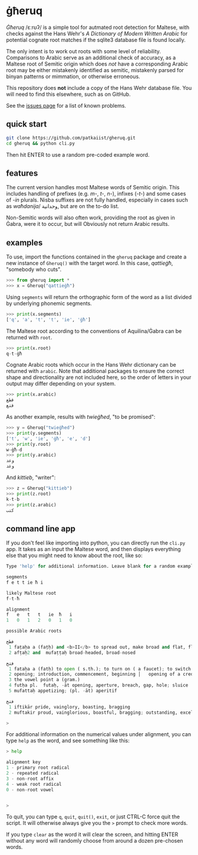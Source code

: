 # ġħeruq
_Ġħeruq_ /ɛːrʊʔ/ is a simple tool for autmated root detection for Maltese, with checks against the Hans Wehr's _A Dictionary of Modern Written Arabic_ for potential cognate root matches if the sqlite3 database file is found locally.

The only intent is to work out roots with some level of reliability. Comparisons to Arabic serve as an additional check of accuracy, as a Maltese root of Semitic origin which does _not_ have a corresponding Arabic root may be either mistakenly identified as semitic, mistakenly parsed for binyan patterns or mimmation, or otherwise erroneous.

This repository does **not** include a copy of the Hans Wehr database file. You will need to find this elsewhere, such as on GitHub.

See the [issues page](https://github.com/patkaiist/gheruq/issues) for a list of known problems.

## quick start

```bash
git clone https://github.com/patkaiist/gheruq.git
cd gheruq && python cli.py
```

Then hit ENTER to use a random pre-coded example word.

## features

The current version handles most Maltese words of Semitic origin. This includes handling of prefixes (e.g. _m-_, _t-_, _n-_), infixes (_-t-_) and some cases of _-in_ plurals. Nisba suffixes are not fully handled, especially in cases such as _waħdanija_/ وحدانية, but are on the to-do list.

Non-Semitic words will also often work, providing the root as given in Ġabra, were it to occur, but will Obviously not return Arabic results.

## examples

To use, import the functions contained in the `gheruq` package and create a new instance of `Gheruq()` with the target word. In this case, _qattieġħ_, "somebody who cuts".

```python
>>> from gheruq import *
>>> x = Gheruq("qattieġħ")
```

Using `segments` will return the orthographic form of the word as a list divided by underlying phonemic segments.

```python
>>> print(x.segments)
['q', 'a', 't', 't', 'ie', 'ġħ']
```

The Maltese root according to the conventions of Aquilina/Ġabra can be returned with `root`.

```python
>>> print(x.root)
q-t-ġħ
```

Cognate Arabic roots which occur in the Hans Wehr dictionary can be returned with `arabic`. Note that additional packages to ensure the correct shape and directionality are not included here, so the order of letters in your output may differ depending on your system.

```python
>>> print(x.arabic)
قطع
قتع
```

As another example, results with _twieġħed_, "to be promised":

```python
>>> y = Gheruq("twieġħed")
>>> print(y.segments)
['t', 'w', 'ie', 'ġħ', 'e', 'd']
>>> print(y.root)
w-ġħ-d
>>> print(y.arabic)
وعد
وغد
```

And _kittieb_, "writer":

```python
>>> z = Gheruq("kittieb")
>>> print(z.root)
k-t-b
>>> print(z.arabic)
كتب
```

## command line app

If you don't feel like importing into python, you can directly run the `cli.py` app. It takes as an input the Maltese word, and then displays everything else that you might need to know about the root, like so:

```python
Type 'help' for additional information. Leave blank for a random example.

segments
f e t t ie ħ i

likely Maltese root
f-t-ħ

alignment
f   e   t   t   ie  ħ   i
1   0   1   2   0   1   0

possible Arabic roots

فطح
 1 faṭaḥa a (faṭḥ) and <b>II</b> to spread out, make broad and flat, flatten ( s.th.)
 2 afṭaḥ2 and  mufaṭṭaḥ broad-headed, broad-nosed

فتح
 1 fataḥa a (fatḥ) to open ( s.th.); to turn on ( a faucet); to switch on, turn on ( an appar
 2 opening; introduction, commencement, beginning │   opening of a credit, presentation
 3 the vowel point a (gram.)
 4 futḥa pl.  futaḥ, -āt opening, aperture, breach, gap, hole; sluice
 5 mufattaḥ appetizing; (pl. -āt) aperitif

فتخ
 1 iftikār pride, vainglory, boasting, bragging
 2 muftakir proud, vainglorious, boastful, bragging; outstanding, excellent, first-rate, perfect,

>
```

For additional information on the numerical values under alignment, you can type `help` as the word, and see something like this:

```python
> help

alignment key
1 - primary root radical
2 - repeated radical
3 - non-root affix
4 - weak root radical
0 - non-root vowel


>
```

To quit, you can type `q`, `quit`, `quit()`, `exit`, or just CTRL-C force quit the script. It will otherwise always give you the `>` prompt to check more words.

If you type `clear` as the word it will clear the screen, and hitting ENTER without any word will randomly choose from around a dozen pre-chosen words.
